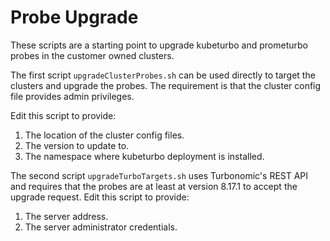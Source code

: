 # Probe Upgrade

These scripts are a starting point to upgrade kubeturbo and prometurbo probes in the customer owned clusters.

The first script `upgradeClusterProbes.sh` can be used directly to target the clusters and upgrade the probes.
The requirement is that the cluster config file provides admin privileges.

Edit this script to provide:

1. The location of the cluster config files.
2. The version to update to.
3. The namespace where kubeturbo deployment is installed.

The second script `upgradeTurboTargets.sh` uses Turbonomic's REST API and requires that the probes are at least at version 8.17.1 to accept the upgrade request.
Edit this script to provide:

1. The server address.
2. The server administrator credentials.

